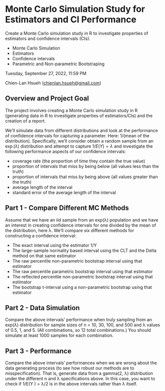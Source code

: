 # Monte Carlo Simulation Study for Estimators and CI Performance
Create a Monte Carlo simulation study in R to investigate properties of estimators and confidence intervals (CIs).

- Monte Carlo Simulation
- Estimators 
- Confidence intervals
- Parametric and Non-parametric Bootstraping

Tuesday, September 27, 2022, 11:59 PM

Chien-Lan Hsueh (chienlan.hsueh@gmail.com)


## Overview and Project Goal
The project involves creating a Monte Carlo simulation study in R (generating data in R to investigate properties of estimators/CIs) and the creation of a report.

We’ll simulate data from different distributions and look at the performance of confidence intervals for capturing a parameter. Here: 1/(mean of the distribution).
Specifically, we’ll consider obtain a random sample from an $\exp{(λ)}$ distribution and attempt to capture $1/E(Y ) = \lambda$ and investigate the following performance aspects of our confidence intervals:

- coverage rate (the proportion of time they contain the true value)
- proportion of intervals that miss by being below (all values less than the truth)
- proportion of intervals that miss by being above (all values greater than the truth)
- average length of the interval
- standard error of the average length of the interval

## Part 1 - Compare Different MC Methods
Assume that we have an iid sample from an exp(λ) population and we have an interest in creating
confidence intervals for one divided by the mean of the distribution, here λ. We’ll compare six different
methods for constructing a confidence interval:

- The exact interval using the estimator 1/Y
- The large-sample normality based interval using the CLT and the Delta method on that same estimator
- The raw percentile non-parametric bootstrap interval using that estimator
- The raw percentile parametric bootstrap interval using that estimator
- The reflected percentile non-parametric bootstrap interval using that estimator
- The bootstrap t-interval using a non-parametric bootstrap using that estimator

## Part 2 - Data Simulation
Compare the above intervals’ performance when truly sampling from an exp(λ) distribution
for sample sizes of n = 10, 30, 100, and 500 and λ values of 0.5, 1, and 5. (All combinations, so 12 total
combinations.) You should simulate at least 1000 samples for each combination.

## Part 3 - Performance
Compare the above intervals’ performances when we are wrong about the data generating
process (to see how robust our methods are to misspecification). That is, generate data from a gamma(2, λ)
distribution under the different n and λ specifications above. 
In this case, you want to check if 1/E(Y ) = λ/2 is in the above intervals rather than λ itself. 
